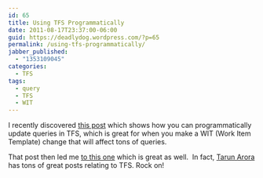 ```yaml
---
id: 65
title: Using TFS Programmatically
date: 2011-08-17T23:37:00-06:00
guid: https://deadlydog.wordpress.com/?p=65
permalink: /using-tfs-programmatically/
jabber_published:
  - "1353109045"
categories:
  - TFS
tags:
  - query
  - TFS
  - WIT
---
```

I recently discovered [this post](http://blogs.msdn.com/b/jongallant/archive/2011/07/18/how-to-programmatically-modify-a-tfs-query-with-c.aspx) which shows how you can programmatically update queries in TFS, which is great for when you make a WIT (Work Item Template) change that will affect tons of queries.

That post then led me [to this one](http://geekswithblogs.net/TarunArora/archive/2011/07/10/tfs-2010-sdk-get-projects-iterations-area-path-queries-and.aspx) which is great as well.&#160; In fact, [Tarun Arora](http://geekswithblogs.net/TarunArora/Default.aspx) has tons of great posts relating to TFS. Rock on!
